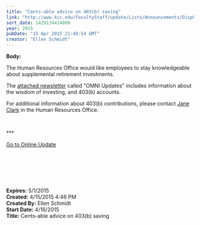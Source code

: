 ```yaml
---
title: "Cents-able advice on 403(b) saving"
link: "http://www.kcc.edu/FacultyStaff/update/Lists/Announcements/DispForm.aspx?ID=1892"
sort_date: 1429134414000
year: 2015
pubDate: "15 Apr 2015 21:46:54 GMT"
creator: "Ellen Schmidt"
---
```


<div><b>Body:</b> <div class="ExternalClassC3CE41C835484FBF880596F0057C75E4"><p>​The Human Resources Office would like employees to stay knowledgeable about supplemental retirement investments.</p>
<p>The <a href="/FacultyStaff/update/Documents/OMNI_Updates.pdf">attached newsletter</a> called &quot;OMNI Updates&quot; includes information about the wisdom of investing, and 403(b) accounts.</p>
<p>For additional information about 403(b) contributions, please contact <a href="mailto:jclark@kcc.edu">Jane Clark</a> in the Human Resources Office.</p>
<p> </p>
<p>***</p>
<p><a href="/update">Go to Online Update</a></p>
<p> </p>
<p> </p>
<p> </p></div></div>
<div><b>Expires:</b> 5/1/2015</div>
<div><b>Created:</b> 4/15/2015 4:46 PM</div>
<div><b>Created By:</b> Ellen Schmidt</div>
<div><b>Start Date:</b> 4/16/2015</div>
<div><b>Title:</b> Cents-able advice on 403(b) saving</div>
